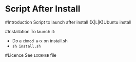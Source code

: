 Script After Install
================

#Introduction
Script to launch after install (X|L|K)Ubuntu install

#Installation
To launch it:

* Do a `chmod a+x` on install.sh
* `sh install.sh`

#Licence
See `LICENSE` file
